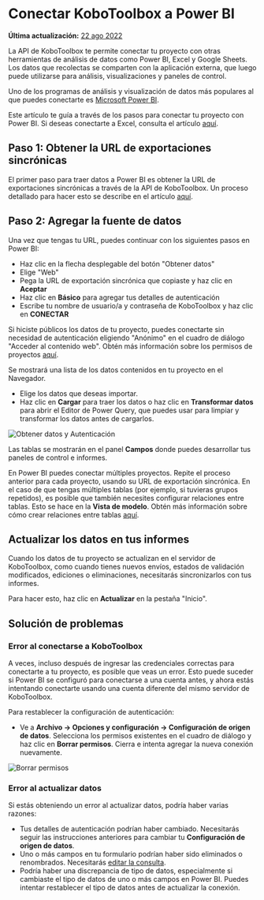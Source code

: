 # Conectar KoboToolbox a Power BI
**Última actualización:** <a href="https://github.com/kobotoolbox/docs/blob/ae9e699afd6c0ed484945430ba6722b974b99b49/source/pulling_data_into_powerbi.md" class="reference">22 ago 2022</a>

La API de KoboToolbox te permite conectar tu proyecto con otras herramientas de análisis de datos como Power BI, Excel y Google Sheets. Los datos que recolectas se comparten con la aplicación externa, que luego puede utilizarse para análisis, visualizaciones y paneles de control.

Uno de los programas de análisis y visualización de datos más populares al que puedes conectarte es [Microsoft Power BI](https://powerbi.microsoft.com).

Este artículo te guía a través de los pasos para conectar tu proyecto con Power BI. Si deseas conectarte a Excel, consulta el artículo [aquí](pulling_data_into_excelquery.md).

## Paso 1: Obtener la URL de exportaciones sincrónicas

El primer paso para traer datos a Power BI es obtener la URL de exportaciones sincrónicas a través de la API de KoboToolbox. Un proceso detallado para hacer esto se describe en el artículo [aquí](synchronous_exports.md).

## Paso 2: Agregar la fuente de datos

Una vez que tengas tu URL, puedes continuar con los siguientes pasos en Power BI:

- Haz clic en la flecha desplegable del botón "Obtener datos"
- Elige "Web"
- Pega la URL de exportación sincrónica que copiaste y haz clic en **Aceptar**
- Haz clic en **Básico** para agregar tus detalles de autenticación
- Escribe tu nombre de usuario/a y contraseña de KoboToolbox y haz clic en **CONECTAR**

<p class="note">
  Si hiciste públicos los datos de tu proyecto, puedes conectarte sin necesidad de autenticación eligiendo "Anónimo" en el cuadro de diálogo "Acceder al contenido web". Obtén más información sobre los permisos de proyectos
  <a href="managing_permissions.html" class="reference">aquí</a>.
</p>

Se mostrará una lista de los datos contenidos en tu proyecto en el Navegador.

- Elige los datos que deseas importar.
- Haz clic en **Cargar** para traer los datos o haz clic en **Transformar datos** para abrir el Editor de Power Query, que puedes usar para limpiar y transformar los datos antes de cargarlos.

![Obtener datos y Autenticación](images/pulling_data_into_powerbi/get_data_auth.gif)

Las tablas se mostrarán en el panel **Campos** donde puedes desarrollar tus paneles de control e informes.

<p class="note">
  En Power BI puedes conectar múltiples proyectos. Repite el proceso anterior para cada proyecto, usando su URL de exportación sincrónica. En el caso de que tengas múltiples tablas (por ejemplo, si tuvieras grupos repetidos), es posible que también necesites configurar relaciones entre tablas. Esto se hace en la <strong>Vista de modelo</strong>. Obtén más información sobre cómo crear relaciones entre tablas
  <a
    href="https://docs.microsoft.com/en-us/power-bi/transform-model/desktop-create-and-manage-relationships"
    class="reference"
    >aquí</a
  >.
</p>

## Actualizar los datos en tus informes

Cuando los datos de tu proyecto se actualizan en el servidor de KoboToolbox, como cuando tienes nuevos envíos, estados de validación modificados, ediciones o eliminaciones, necesitarás sincronizarlos con tus informes.

Para hacer esto, haz clic en **Actualizar** en la pestaña "Inicio".

## Solución de problemas

### Error al conectarse a KoboToolbox

A veces, incluso después de ingresar las credenciales correctas para conectarte a tu proyecto, es posible que veas un error. Esto puede suceder si Power BI se configuró para conectarse a una cuenta antes, y ahora estás intentando conectarte usando una cuenta diferente del mismo servidor de KoboToolbox.

Para restablecer la configuración de autenticación:

- Ve a **Archivo -> Opciones y configuración -> Configuración de origen de datos**. Selecciona los permisos existentes en el cuadro de diálogo y haz clic en **Borrar permisos**. Cierra e intenta agregar la nueva conexión nuevamente.

![Borrar permisos](images/pulling_data_into_powerbi/data_source_settings.gif)

### Error al actualizar datos

Si estás obteniendo un error al actualizar datos, podría haber varias razones:

- Tus detalles de autenticación podrían haber cambiado. Necesitarás seguir las instrucciones anteriores para cambiar tu **Configuración de origen de datos**.
- Uno o más campos en tu formulario podrían haber sido eliminados o renombrados. Necesitarás [editar la consulta](https://docs.microsoft.com/en-us/power-bi/transform-model/desktop-query-overview).
- Podría haber una discrepancia de tipo de datos, especialmente si cambiaste el tipo de datos de uno o más campos en Power BI. Puedes intentar restablecer el tipo de datos antes de actualizar la conexión.